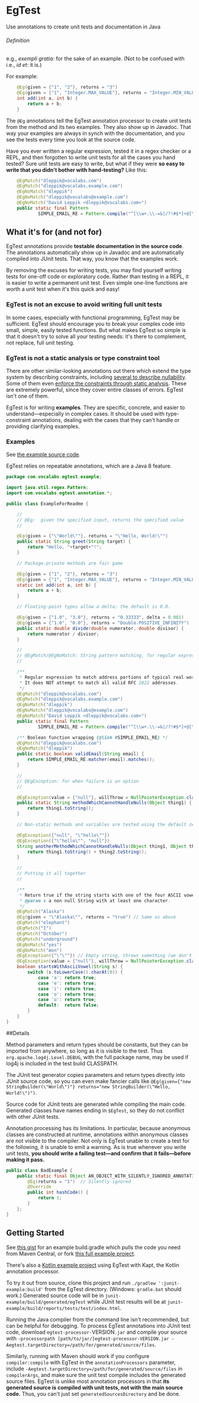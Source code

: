 # EgTest
Use annotations to create unit tests and documentation in Java

###### Definition
e.g., _exempli gratia:_ for the sake of an example.  (Not to be confused with i.e., _id et_: it is.)

For example:

```Java
    @Eg(given = {"1", "2"}, returns = "3")
    @Eg(given = {"1", "Integer.MAX_VALUE"}, returns = "Integer.MIN_VALUE")
    int add(int a, int b) {
        return a + b;
    }
```

The `@Eg` annotations tell the EgTest annotation processor to create unit tests from the method and its two examples.
They also show up in Javadoc. That way your examples are always in synch with the documentation, and you see
the tests every time you look at the source code.

Have you ever written a regular expression, tested it in a regex checker or a REPL, and then forgotten to write unit
tests for all the cases you hand tested? Sure unit tests are easy to write, but what if they were __so easy to write
that you didn't bother with hand-testing?__ Like this:

```Java
    @EgMatch("dleppik@vocalabs.com")
    @EgMatch("dleppik@vocalabs.example.com")
    @EgNoMatch("dleppik")
    @EgNoMatch("dleppik@vocalabs@example.com")
    @EgNoMatch("David Leppik <dleppik@vocalabs.com>")
    public static final Pattern
            SIMPLE_EMAIL_RE = Pattern.compile("^[\\w+.\\-=&|/?!#$*]+@[\\w.\\-]+\\.[\\w]+$");
```

## What it's for (and not for)
EgTest annotations provide **testable documentation in the source code**. The annotations automatically show up in 
Javadoc and are automatically compiled into JUnit tests. That way, you know that the examples work.

By removing the excuses for writing tests, you may find yourself writing tests for one-off code or exploratory code. 
Rather than testing in a REPL, it is easier to write a permanent unit test. Even simple one-line functions are worth a 
unit test when it's this quick and easy!

### EgTest is not an excuse to avoid writing full unit tests

In some cases, especially with functional programming, 
EgTest may be sufficient. EgTest should encourage you to break your complex code into small, simple, easily 
tested functions. But what makes EgTest so simple is that it doesn't try to solve all your testing needs: it's there
to complement, not replace, full unit testing.

### EgTest is not a static analysis or type constraint tool

There are other similar-looking annotations out there which extend the type system by 
describing constraints, including 
[several to describe nullability](https://stackoverflow.com/questions/4963300/which-notnull-java-annotation-should-i-use).
Some of them even [enforce the constraints through static analysis](https://checkerframework.org/).
These are extremely powerful, since they cover entire classes of errors. EgTest isn't one of them.

EgTest is for writing **examples**. They are specific, concrete, and easier to understand—especially in complex cases.
It should be used with type-constraint annotations, dealing with the cases that they can't handle or providing 
clarifying examples.

### Examples

See [the example source code](https://github.com/dleppik/EgTest/tree/master/junit-example/src/main/java/com/vocalabs/egtest/example).

EgTest relies on repeatable annotations, which are a Java 8 feature.

```Java
package com.vocalabs.egtest.example;

import java.util.regex.Pattern;
import com.vocalabs.egtest.annotation.*;

public class ExampleForReadme {

    //
    // @Eg:  given the specified input, returns the specified value
    //

    @Eg(given = {"\"World\""}, returns = "\"Hello, World!\"")
    public static String greet(String target) {
        return "Hello, "+target+"!";
    }

    // Package-private methods are fair game

    @Eg(given = {"1", "2"}, returns = "3")
    @Eg(given = {"1", "Integer.MAX_VALUE"}, returns = "Integer.MIN_VALUE")
    static int add(int a, int b) {
        return a + b;
    }

    // Floating-point types allow a delta; the default is 0.0.

    @Eg(given = {"1.0", "3.0"}, returns = "0.33333", delta = 0.001)
    @Eg(given = {"1.0", "0.0"}, returns = "Double.POSITIVE_INFINITY")
    public static double divide(double numerator, double divisor) {
        return numerator / divisor;
    }

    //
    // @EgMatch/@EgNoMatch: String pattern matching, for regular expressions or boolean functions
    //

    /**
     * Regular expression to match address portions of typical real-world email addresses.
     * It does NOT attempt to match all valid RFC 2822 addresses.
     */
    @EgMatch("dleppik@vocalabs.com")
    @EgMatch("dleppik@vocalabs.example.com")
    @EgNoMatch("dleppik")
    @EgNoMatch("dleppik@vocalabs@example.com")
    @EgNoMatch("David Leppik <dleppik@vocalabs.com>")
    public static final Pattern
            SIMPLE_EMAIL_RE = Pattern.compile("^[\\w+.\\-=&|/?!#$*]+@[\\w.\\-]+\\.[\\w]+$");

    /** Boolean function wrapping {@link #SIMPLE_EMAIL_RE} */
    @EgMatch("dleppik@vocalabs.com")
    @EgNoMatch("dleppik")
    public static boolean validEmail(String email) {
        return SIMPLE_EMAIL_RE.matcher(email).matches();
    }

    //
    // @EgException: for when failure is an option
    //

    @EgException(value = {"null"}, willThrow = NullPointerException.class)
    public static String methodWhichCannotHandleNulls(Object thing1) {
        return thing1.toString();
    }

    // Non-static methods and variables are tested using the default zero-argument constructor

    @EgException({"null", "\"hello\""})
    @EgException({"\"hello\"", "null"})
    String anotherMethodWhichCannotHandleNulls(Object thing1, Object thing2) {
        return thing1.toString() + thing2.toString();
    }

    //
    // Putting it all together
    //

    /**
     * Return true if the string starts with one of the four ASCII vowels (not including Y).
     * @param s a non-null String with at least one character.
     */
    @EgMatch("Alaska")
    @Eg(given = "\"Alaska\"", returns = "true") // Same as above
    @EgMatch("elephant")
    @EgMatch("I")
    @EgMatch("October")
    @EgMatch("underground")
    @EgNoMatch("yes")
    @EgNoMatch("æon")
    @EgException({"\"\""}) // Empty string, throws something (we don't care what)
    @EgException(value = {"null"}, willThrow = NullPointerException.class)
    boolean startsWithAsciiVowel(String s) {
        switch (s.toLowerCase().charAt(0)) {
            case 'a': return true;
            case 'e': return true;
            case 'i': return true;
            case 'o': return true;
            case 'u': return true;
            default:  return false;
        }
    }
}

```

##Details

Method parameters and return types should be constants, but they can be imported from anywhere, so long as 
it is visible to the test. Thus `org.apache.log4j.Level.DEBUG`, with the full package name, may be used if
log4j is included in the test build CLASSPATH.

The JUnit test generator copies parameters and return types directly into JUnit source code, so you can even make
fancier calls like `@Eg(given={"new StringBuilder(\"World\")"} returns="new StringBuilder(\"Hello, World!\")")`.

Source code for JUnit tests are generated while compiling the main code. Generated classes have names ending in 
`$EgTest`, so they do not conflict with other JUnit tests.

Annotation processing has its limitations. In particular, because anonymous classes are constructed at runtime, 
annotations within anonymous classes are not visible to the compiler. Not only is EgTest unable to create a test
for the following, it is unable to emit a warning. As is true whenever you write unit tests, **you should write a 
failing test—and confirm that it fails—before making it pass.**

```Java
public class BadExample {
    public static final Object AN_OBJECT_WITH_SILENTLY_IGNORED_ANNOTATIONS = new Object() {
        @Eg(returns = "1")  // Silently ignored
        @Override
        public int hashCode() {
            return 1;
        }
    };
}
```



## Getting Started

See [this gist](https://gist.github.com/dleppik/260d978bf4dcb023bb3218c051653a6c) for an example build.gradle which 
pulls the code you need from Maven Central, or fork 
[this full example project](https://github.com/sheltah22/EgTestExample).

There's also a [Kotlin example project](https://github.com/sheltah22/sharks-and-fishes) using EgTest with Kapt, the
Kotlin annotation processor.

To try it out from source, clone this project and run `./gradlew ':junit-example:build'` from the EgTest directory. 
(Windows: `gradle.bat` should work.) 
Generated source code will be in `junit-example/build/generated/egTest` while JUnit test results will be at 
`junit-example/build/reports/tests/test/index.html`.

Running the Java compiler from the command line isn't recommended, but can be helpful for debugging. 
To process EgTest annotations into JUnit test code, download `egtest-processor-`VERSION`.jar` and compile your source 
with 
`-processorpath [path/to/jar/]egtest-processor-VERSION.jar -Aegtest.targetDirectory=/path/for/generated/source/files`. 

Similarly, running with Maven should work if you configure `compiler:compile` with EgTest in the `annotationProcessors`
parameter, include `-Aegtest.targetDirectory=/path/for/generated/source/files` in `compilerArgs`, and make sure the
unit test compile includes the generated source files. EgTest is unlike most annotation processors in that **its
generated source is compiled with unit tests, not with the main source code.** Thus, you can't just set 
`generatedSourcesDirectory` and be done.